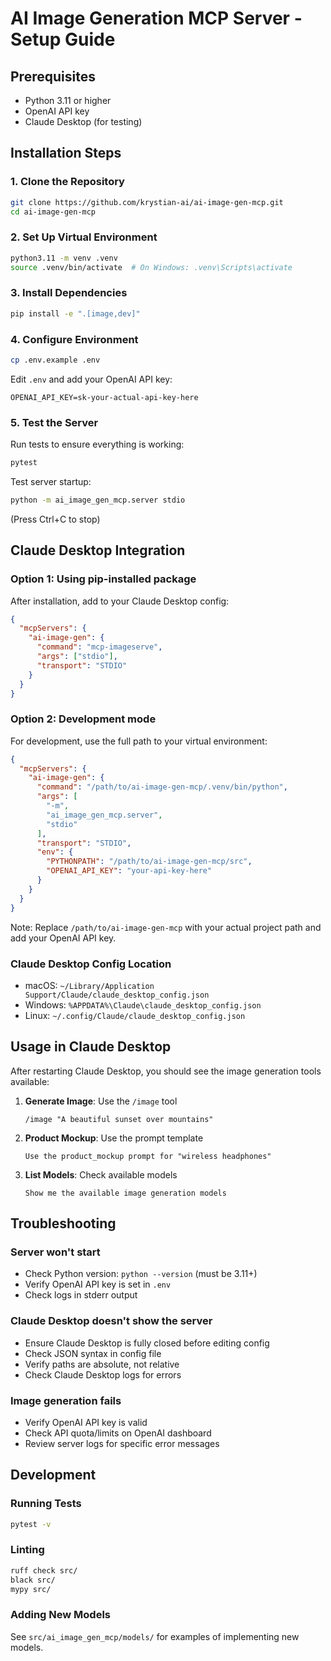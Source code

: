 # AI Image Generation MCP Server - Setup Guide

## Prerequisites

- Python 3.11 or higher
- OpenAI API key
- Claude Desktop (for testing)

## Installation Steps

### 1. Clone the Repository

```bash
git clone https://github.com/krystian-ai/ai-image-gen-mcp.git
cd ai-image-gen-mcp
```

### 2. Set Up Virtual Environment

```bash
python3.11 -m venv .venv
source .venv/bin/activate  # On Windows: .venv\Scripts\activate
```

### 3. Install Dependencies

```bash
pip install -e ".[image,dev]"
```

### 4. Configure Environment

```bash
cp .env.example .env
```

Edit `.env` and add your OpenAI API key:
```
OPENAI_API_KEY=sk-your-actual-api-key-here
```

### 5. Test the Server

Run tests to ensure everything is working:
```bash
pytest
```

Test server startup:
```bash
python -m ai_image_gen_mcp.server stdio
```
(Press Ctrl+C to stop)

## Claude Desktop Integration

### Option 1: Using pip-installed package

After installation, add to your Claude Desktop config:
```json
{
  "mcpServers": {
    "ai-image-gen": {
      "command": "mcp-imageserve",
      "args": ["stdio"],
      "transport": "STDIO"
    }
  }
}
```

### Option 2: Development mode

For development, use the full path to your virtual environment:
```json
{
  "mcpServers": {
    "ai-image-gen": {
      "command": "/path/to/ai-image-gen-mcp/.venv/bin/python",
      "args": [
        "-m",
        "ai_image_gen_mcp.server",
        "stdio"
      ],
      "transport": "STDIO",
      "env": {
        "PYTHONPATH": "/path/to/ai-image-gen-mcp/src",
        "OPENAI_API_KEY": "your-api-key-here"
      }
    }
  }
}
```

Note: Replace `/path/to/ai-image-gen-mcp` with your actual project path and add your OpenAI API key.

### Claude Desktop Config Location

- macOS: `~/Library/Application Support/Claude/claude_desktop_config.json`
- Windows: `%APPDATA%\Claude\claude_desktop_config.json`
- Linux: `~/.config/Claude/claude_desktop_config.json`

## Usage in Claude Desktop

After restarting Claude Desktop, you should see the image generation tools available:

1. **Generate Image**: Use the `/image` tool
   ```
   /image "A beautiful sunset over mountains"
   ```

2. **Product Mockup**: Use the prompt template
   ```
   Use the product_mockup prompt for "wireless headphones"
   ```

3. **List Models**: Check available models
   ```
   Show me the available image generation models
   ```

## Troubleshooting

### Server won't start
- Check Python version: `python --version` (must be 3.11+)
- Verify OpenAI API key is set in `.env`
- Check logs in stderr output

### Claude Desktop doesn't show the server
- Ensure Claude Desktop is fully closed before editing config
- Check JSON syntax in config file
- Verify paths are absolute, not relative
- Check Claude Desktop logs for errors

### Image generation fails
- Verify OpenAI API key is valid
- Check API quota/limits on OpenAI dashboard
- Review server logs for specific error messages

## Development

### Running Tests
```bash
pytest -v
```

### Linting
```bash
ruff check src/
black src/
mypy src/
```

### Adding New Models
See `src/ai_image_gen_mcp/models/` for examples of implementing new models.
